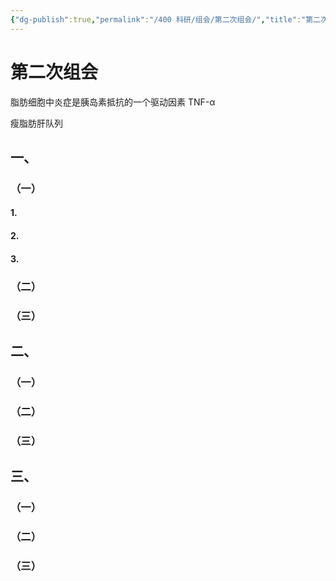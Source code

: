 ```yaml
---
{"dg-publish":true,"permalink":"/400 科研/组会/第二次组会/","title":"第二次组会","created":"2024-09-19T18:09:48.000+08:00","updated":"2024-09-19T18:45:07.000+08:00"}
---
```


# 第二次组会
脂肪细胞中炎症是胰岛素抵抗的一个驱动因素
TNF-α

瘦脂肪肝队列
## 一、
### （一）
#### 1.
#### 2.
#### 3.
### （二）
### （三）
## 二、
### （一）
### （二）
### （三）
## 三、
### （一）
### （二）
### （三）